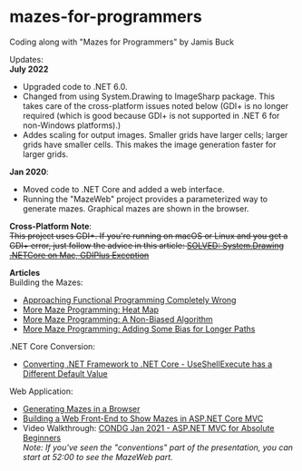 # mazes-for-programmers
Coding along with "Mazes for Programmers" by Jamis Buck

Updates:  
**July 2022**   
* Upgraded code to .NET 6.0.  
* Changed from using System.Drawing to ImageSharp package. This takes care of the cross-platform issues noted below (GDI+ is no longer required (which is good because GDI+ is not supported in .NET 6 for non-Windows platforms).)  
* Addes scaling for output images. Smaller grids have larger cells; larger grids have smaller cells. This makes the image generation faster for larger grids.

**Jan 2020**: 
* Moved code to .NET Core and added a web interface. 
* Running the "MazeWeb" project provides a parameterized way to generate mazes. Graphical mazes are shown in the browser.

**Cross-Platform Note**:  
~~This project uses GDI+. If you're running on macOS or Linux and you get a GDI+ error, just follow the advice in this article: [SOLVED: System.Drawing .NETCore on Mac, GDIPlus Exception](https://medium.com/@hudsonmendes/solved-system-drawing-netcore-on-mac-gdiplus-exception-c455ab3655a2)~~  

**Articles**  
Building the Mazes: 
* [Approaching Functional Programming Completely Wrong](https://jeremybytes.blogspot.com/2017/03/approaching-function-programming.html)
* [More Maze Programming: Heat Map](https://jeremybytes.blogspot.com/2017/07/more-maze-programming-heat-map.html)
* [More Maze Programming: A Non-Biased Algorithm](https://jeremybytes.blogspot.com/2017/07/more-maze-programming-non-biased.html)
* [More Maze Programming: Adding Some Bias for Longer Paths](https://jeremybytes.blogspot.com/2017/07/more-maze-programming-adding-some-bias.html)  

.NET Core Conversion:
* [Converting .NET Framework to .NET Core - UseShellExecute has a Different Default Value](https://jeremybytes.blogspot.com/2019/08/converting-net-framework-to-net-core.html)  

Web Application:
* [Generating Mazes in a Browser](https://jeremybytes.blogspot.com/2020/01/generating-mazes-in-browser.html)  
* [Building a Web Front-End to Show Mazes in ASP.NET Core MVC](https://jeremybytes.blogspot.com/2020/01/building-web-front-end-to-show-mazes-in.html)
* Video Walkthrough: [CONDG Jan 2021 - ASP.NET MVC for Absolute Beginners](https://www.youtube.com/watch?v=dU1yyLPu2BE)  
*Note: If you've seen the "conventions" part of the presentation, you can start at 52:00 to see the MazeWeb part.*